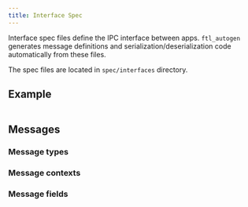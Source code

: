 ```yaml
---
title: Interface Spec
---
```


Interface spec files define the IPC interface between apps. `ftl_autogen` generates message definitions and serialization/deserialization code automatically from these files.

The spec files are located in `spec/interfaces` directory.

## Example

```yaml
```

## Messages

### Message types

### Message contexts

### Message fields



